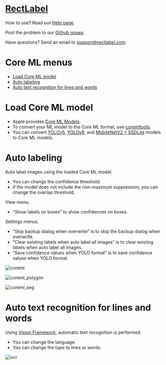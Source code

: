 # [RectLabel](https://rectlabel.com)
How to use? Read our [Help page](https://rectlabel.com/help/).

Post the problem to our [Github issues](https://github.com/ryouchinsa/Rectlabel-support/issues).

Have questions? Send an email to support@rectlabel.com.

# Core ML menus
- [Load Core ML model](https://rectlabel.com/coreml#load-core-ml-model)
- [Auto labeling](https://rectlabel.com/coreml#auto-labeling)
- [Auto text recognition for lines and words](https://rectlabel.com/coreml#auto-text-recognition-for-lines-and-words)

# Load Core ML model
- Apple provides [Core ML Models](https://developer.apple.com/machine-learning/models/).
- To convert your ML model to the Core ML format, use [coremltools](https://github.com/apple/coremltools).
- You can convert [YOLOv5](https://github.com/ultralytics/yolov5), [YOLOv8](https://github.com/ultralytics/ultralytics), and [MobileNetV2 + SSDLite](https://machinethink.net/blog/mobilenet-ssdlite-coreml/) models to Core ML models.

# Auto labeling
Auto label images using the loaded Core ML model.
- You can change the confidence threshold.
- if the model does not include the non-maximum suppression, you can change the overlap threshold.

View menu.
- “Show labels on boxes” to show confidences on boxes.

Settings menus.
- “Skip backup dialog when overwrite” is to skip the backup dialog when overwrite.
- “Clear existing labels when auto label all images” is to clear existing labels when auto label all images.
- “Save confidence values when YOLO format” is to save confidence values when YOLO format.

![coreml](https://github.com/ryouchinsa/ryouchinsa.github.io/assets/1954306/b2301928-d331-4c69-97a8-5cfd4dd3a826)

![coreml_polygon](https://github.com/ryouchinsa/ryouchinsa.github.io/assets/1954306/e1075ebc-ef42-4654-93aa-2b628b387461)

![coreml_seg](https://github.com/ryouchinsa/ryouchinsa.github.io/assets/1954306/512b1743-a7cd-4f67-a93a-10234c34ce84)

# Auto text recognition for lines and words
Using [Vision Framework](https://developer.apple.com/documentation/vision), automatic text recognition is performed.
- You can change the language.
- You can change the type to lines or words.

![ocr](https://github.com/ryouchinsa/ryouchinsa.github.io/assets/1954306/483bd361-ed04-4f21-bace-5601ad476c91)









